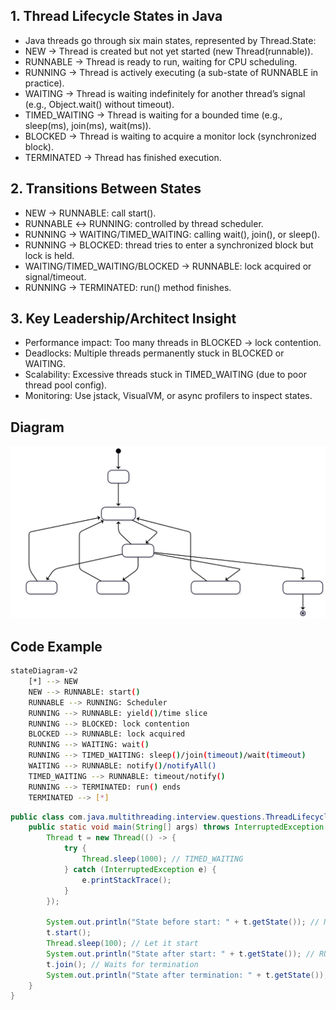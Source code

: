 ## 1. Thread Lifecycle States in Java

- Java threads go through six main states, represented by Thread.State:
- NEW → Thread is created but not yet started (new Thread(runnable)).
- RUNNABLE → Thread is ready to run, waiting for CPU scheduling.
- RUNNING → Thread is actively executing (a sub-state of RUNNABLE in practice).
- WAITING → Thread is waiting indefinitely for another thread’s signal (e.g., Object.wait() without timeout).
- TIMED_WAITING → Thread is waiting for a bounded time (e.g., sleep(ms), join(ms), wait(ms)).
- BLOCKED → Thread is waiting to acquire a monitor lock (synchronized block).
- TERMINATED → Thread has finished execution.


## 2. Transitions Between States

- NEW → RUNNABLE: call start().
- RUNNABLE ↔ RUNNING: controlled by thread scheduler.
- RUNNING → WAITING/TIMED_WAITING: calling wait(), join(), or sleep().
- RUNNING → BLOCKED: thread tries to enter a synchronized block but lock is held.
- WAITING/TIMED_WAITING/BLOCKED → RUNNABLE: lock acquired or signal/timeout.
- RUNNING → TERMINATED: run() method finishes.

## 3. Key Leadership/Architect Insight

- Performance impact: Too many threads in BLOCKED → lock contention.
- Deadlocks: Multiple threads permanently stuck in BLOCKED or WAITING.
- Scalability: Excessive threads stuck in TIMED_WAITING (due to poor thread pool config).
- Monitoring: Use jstack, VisualVM, or async profilers to inspect states.

## Diagram

![Diagram](images/1.lifecycle%20of%20a%20Java%20thread.svg)

## Code Example
```bash
stateDiagram-v2
    [*] --> NEW
    NEW --> RUNNABLE: start()
    RUNNABLE --> RUNNING: Scheduler
    RUNNING --> RUNNABLE: yield()/time slice
    RUNNING --> BLOCKED: lock contention
    BLOCKED --> RUNNABLE: lock acquired
    RUNNING --> WAITING: wait()
    RUNNING --> TIMED_WAITING: sleep()/join(timeout)/wait(timeout)
    WAITING --> RUNNABLE: notify()/notifyAll()
    TIMED_WAITING --> RUNNABLE: timeout/notify()
    RUNNING --> TERMINATED: run() ends
    TERMINATED --> [*]

```

```java
public class com.java.multithreading.interview.questions.ThreadLifecycleDemo {
    public static void main(String[] args) throws InterruptedException {
        Thread t = new Thread(() -> {
            try {
                Thread.sleep(1000); // TIMED_WAITING
            } catch (InterruptedException e) {
                e.printStackTrace();
            }
        });

        System.out.println("State before start: " + t.getState()); // NEW
        t.start();
        Thread.sleep(100); // Let it start
        System.out.println("State after start: " + t.getState()); // RUNNABLE / TIMED_WAITING
        t.join(); // Waits for termination
        System.out.println("State after termination: " + t.getState()); // TERMINATED
    }
}

```
